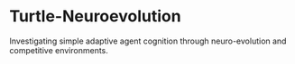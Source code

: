 # Turtle-Neuroevolution
Investigating simple adaptive agent cognition through neuro-evolution and competitive environments.
